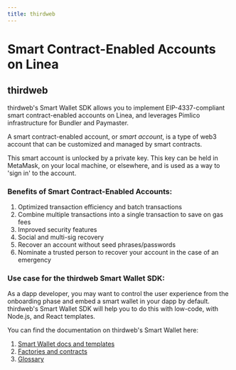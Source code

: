 ```yaml
---
title: thirdweb
---
```


# Smart Contract-Enabled Accounts on Linea

## thirdweb

thirdweb's Smart Wallet SDK allows you to implement EIP-4337-compliant smart contract-enabled accounts on Linea, and leverages Pimlico infrastructure for Bundler and Paymaster.

A smart contract-enabled account, or _smart account_, is a type of web3 account that can be customized and managed by smart contracts.

This smart account is unlocked by a private key. This key can be held in MetaMask, on your local machine, or elsewhere, and is used as a way to 'sign in' to the account.

### Benefits of Smart Contract-Enabled Accounts:

1. Optimized transaction efficiency and batch transactions
2. Combine multiple transactions into a single transaction to save on gas fees
3. Improved security features
4. Social and multi-sig recovery
5. Recover an account without seed phrases/passwords
6. Nominate a trusted person to recover your account in the case of an emergency

### Use case for the thirdweb Smart Wallet SDK:

As a dapp developer, you may want to control the user experience from the onboarding phase and embed a smart wallet in your dapp by default. thirdweb's Smart Wallet SDK will help you to do this with low-code, with Node.js, and React templates.

You can find the documentation on thirdweb's Smart Wallet here:

1. [Smart Wallet docs and templates](https://portal.thirdweb.com/wallet/smart-wallet)
1. [Factories and contracts](https://thirdweb.com/explore/smart-wallet)
1. [Glossary](https://portal.thirdweb.com/glossary/smart-wallet)
